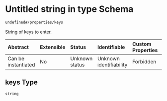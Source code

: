 # Untitled string in type Schema

```txt
undefined#/properties/keys
```

String of keys to enter.

| Abstract            | Extensible | Status         | Identifiable            | Custom Properties | Additional Properties | Access Restrictions | Defined In                                                           |
| :------------------ | :--------- | :------------- | :---------------------- | :---------------- | :-------------------- | :------------------ | :------------------------------------------------------------------- |
| Can be instantiated | No         | Unknown status | Unknown identifiability | Forbidden         | Allowed               | none                | [type\_v1.schema.json\*](type_v1.schema.json "open original schema") |

## keys Type

`string`
